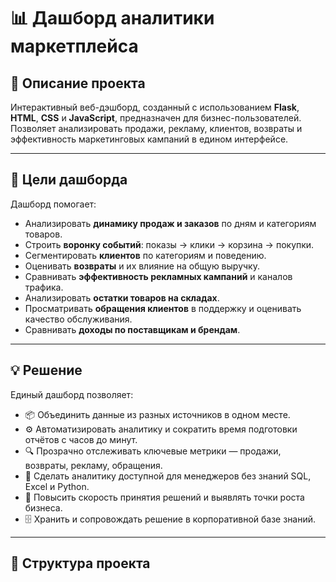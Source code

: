 # 📊 Дашборд аналитики маркетплейса

## 📁 Описание проекта
Интерактивный веб-дэшборд, созданный с использованием **Flask**, **HTML**, **CSS** и **JavaScript**, предназначен для бизнес-пользователей.  
Позволяет анализировать продажи, рекламу, клиентов, возвраты и эффективность маркетинговых кампаний в едином интерфейсе.

---

## 🎯 Цели дашборда

Дашборд помогает:
- Анализировать **динамику продаж и заказов** по дням и категориям товаров.  
- Строить **воронку событий**: показы → клики → корзина → покупки.  
- Сегментировать **клиентов** по категориям и поведению.  
- Оценивать **возвраты** и их влияние на общую выручку.  
- Сравнивать **эффективность рекламных кампаний** и каналов трафика.  
- Анализировать **остатки товаров на складах**.  
- Просматривать **обращения клиентов** в поддержку и оценивать качество обслуживания.  
- Сравнивать **доходы по поставщикам и брендам**.

---

## 💡 Решение

Единый дашборд позволяет:
- 📦 Объединить данные из разных источников в одном месте.  
- ⚙️ Автоматизировать аналитику и сократить время подготовки отчётов с часов до минут.  
- 🔍 Прозрачно отслеживать ключевые метрики — продажи, возвраты, рекламу, обращения.  
- 🧩 Сделать аналитику доступной для менеджеров без знаний SQL, Excel и Python.  
- 🚀 Повысить скорость принятия решений и выявлять точки роста бизнеса.  
- 🗄 Хранить и сопровождать решение в корпоративной базе знаний.

---

## 🧱 Структура проекта

